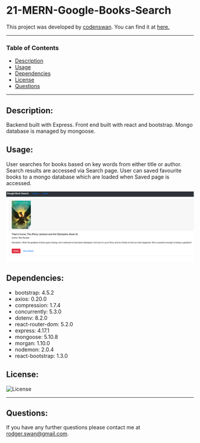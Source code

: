# 21-MERN-Google-Books-Search

This project was developed by [codenswan](https://github.com/codenswan). You can find it at [here.](https://w21-google-book-search.herokuapp.com/)&nbsp;

---

### Table of Contents

- [Description](#Description)
- [Usage](#Usage)
- [Dependencies](#Dependencies)
- [License](#License)
- [Questions](#Questions)

---

## Description:

Backend built with Express. Front end built with react and bootstrap. Mongo database is managed by mongoose. 

## Usage:

User searches for books based on key words from either title or author. Search results are accessed via Search page. User can saved favourite books to a mongo database which are loaded when Saved page is accessed.&nbsp;

<img src="Screen%20Shot%202020-10-20%20at%203.52.13%20pm.png" width="1050"/>

## Dependencies:
* bootstrap: 4.5.2
* axios: 0.20.0
* compression: 1.7.4
* concurrently: 5.3.0
* dotenv: 8.2.0
* react-router-dom: 5.2.0
* express: 4.17.1
* mongoose: 5.10.8
* morgan: 1.10.0
* nodemon: 2.0.4
* react-bootstrap: 1.3.0

## License:

![License](https://img.shields.io/badge/License-MIT-green)

---

## Questions:

If you have any further questions please contact me at [rodger.swan@gmail.com](mailto:rodger.swan@gmail.com).
